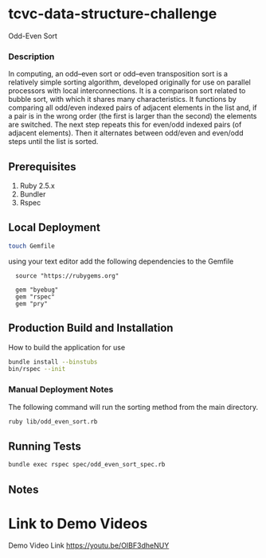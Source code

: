 # tcvc-data-structure-challenge

Odd-Even Sort

### Description

In computing, an odd–even sort or odd–even transposition sort is a relatively
simple sorting algorithm, developed originally for use on parallel processors
with local interconnections. It is a comparison sort related to bubble sort,
with which it shares many characteristics. It functions by comparing all
odd/even indexed pairs of adjacent elements in the list and, if a pair is in
the wrong order (the first is larger than the second) the elements are
switched. The next step repeats this for even/odd indexed pairs (of adjacent
elements). Then it alternates between odd/even and even/odd steps until the
list is sorted.

## Prerequisites

1. Ruby 2.5.x
2. Bundler
3. Rspec

## Local Deployment

```bash
touch Gemfile
```

using your text editor add the following dependencies to the Gemfile

```
  source "https://rubygems.org"

  gem "byebug"
  gem "rspec"
  gem "pry"
```

## Production Build and Installation

How to build the application for use

```bash
bundle install --binstubs
bin/rspec --init
```

### Manual Deployment Notes
The following command will run the sorting method from the main
directory.

```bash
ruby lib/odd_even_sort.rb
```


## Running Tests

```bash
bundle exec rspec spec/odd_even_sort_spec.rb
```

## Notes

# Link to Demo Videos

Demo Video Link
https://youtu.be/OIBF3dheNUY
